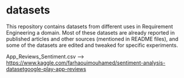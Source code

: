# datasets

This repository contains datasets from different uses in Requirement Engineering a domain. Most of these datasets are already reported in published articles and other sources (mentioned in README files), and some of the datasets are edited and tweaked for specific experiments.

App_Reviews_Sentiment.csv --> https://www.kaggle.com/farhaouimouhamed/sentiment-analysis-datasetgoogle-play-app-reviews
